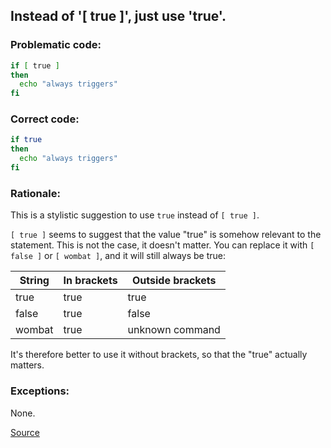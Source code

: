 ## Instead of '[ true ]', just use 'true'.

### Problematic code:

```sh
if [ true ]
then
  echo "always triggers"
fi
```

### Correct code:

```sh
if true
then
  echo "always triggers"
fi
```

### Rationale:

This is a stylistic suggestion to use `true` instead of `[ true ]`.

`[ true ]` seems to suggest that the value "true" is somehow relevant to the statement. This is not the case, it doesn't matter. You can replace it with `[ false ]` or `[ wombat ]`, and it will still always be true:

String  | In brackets  | Outside brackets
--------|--------------|-----------------
true    | true         | true
false   | true         | false
wombat  | true         | unknown command

It's therefore better to use it without brackets, so that the "true" actually matters.

### Exceptions:

None.

[Source](https://github.com/koalaman/shellcheck/wiki/SC2160)

